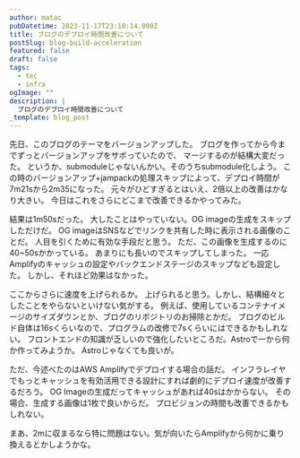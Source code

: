 ```yaml
---
author: matac
pubDatetime: 2023-11-17T23:10:14.000Z
title: ブログのデプロイ時間改善について
postSlug: blog-build-acceleration
featured: false
draft: false
tags:
  - tec
  - infra
ogImage: ""
description: |
  ブログのデプロイ時間改善について
_template: blog_post
---
```


先日、このブログのテーマをバージョンアップした。
ブログを作ってから今までずっとバージョンアップをサボっていたので、
マージするのが結構大変だった。
というか、submoduleじゃないんかい。そのうちsubmodule化しよう。
この時のバージョンアップ+jampackの処理スキップによって、デプロイ時間が7m21sから2m35になった。
元々がひどすぎるとはいえ、2倍以上の改善はかなり大きい。
今日はこれをさらにどこまで改善できるかやってみた。

結果は1m50sだった。
大したことはやっていない。OG imageの生成をスキップしただけだ。
OG imageはSNSなどでリンクを共有した時に表示される画像のことだ。
人目を引くために有効な手段だと思う。
ただ、この画像を生成するのに40~50sかかっている。
あまりにも長いのでスキップしてしまった。
一応Amplifyのキャッシュの設定やバックエンドステージのスキップなども設定した。
しかし、それほど効果はなかった。

ここからさらに速度を上げられるか。
上げられると思う。しかし、結構細々としたことをやらないといけない気がする。
例えば、使用しているコンテナイメージのサイズダウンとか、ブログのリポジトリのお掃除とかだ。
ブログのビルド自体は16sくらいなので、プログラムの改修で7sくらいにはできるかもしれない。
フロントエンドの知識が乏しいので強化したいところだ。Astroで一から何か作ってみようか。
Astroじゃなくても良いが。

ただ、今述べたのはAWS Amplifyでデプロイする場合の話だ。
インフラレイヤでもっとキャッシュを有効活用できる設計にすれば劇的にデプロイ速度が改善するだろう。
OG Imageの生成だってキャッシュがあれば40sはかからない。
その場合、生成する画像は1枚で良いからだ。
プロビジョンの時間も改善できるかもしれない。

まあ、2mに収まるなら特に問題はない。気が向いたらAmplifyから何かに乗り換えるとかしようかな。
